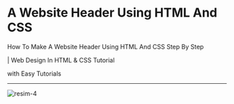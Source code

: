 # A Website Header Using HTML And CSS

How To Make A Website Header Using HTML And CSS Step By Step

| Web Design In HTML & CSS Tutorial

with Easy Tutorials

----------------------------------------------

![resim-4](https://user-images.githubusercontent.com/75810064/202853472-7c494f3e-e976-44d9-8c85-29a1a880a424.png)
